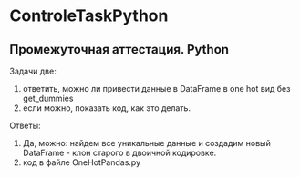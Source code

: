 # ControleTaskPython
## Промежуточная аттестация. Python

Задачи две:
1. oтветить, можно ли привести данные в DataFrame в one hot вид без get_dummies
2. если можно, показать код, как это делать.

Ответы:
1. Да, можно: найдем все уникальные данные и создадим новый DataFrame - клон старого в двоичной кодировке.
2. код в файле OneHotPandas.py
